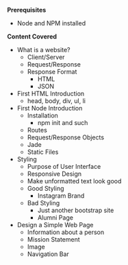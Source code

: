 __Prerequisites__
- Node and NPM installed

__Content Covered__
- What is a website?
  - Client/Server
  - Request/Response
  - Response Format
    - HTML
    - JSON
- First HTML Introduction
  - head, body, div, ul, li
- First Node Introduction
  - Installation
    - npm init and such
  - Routes
  - Request/Response Objects
  - Jade
  - Static Files
- Styling
  - Purpose of User Interface
  - Responsive Design
  - Make unformatted text look good
  - Good Styling
    - Instagram Brand
  - Bad Styling
    - Just another bootstrap site
    - Alumni Page
- Design a Simple Web Page
  - Information about a person
  - Mission Statement
  - Image
  - Navigation Bar
